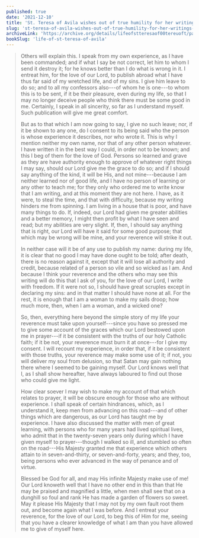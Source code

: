 ```yaml
---
published: true
date: '2021-12-10'
title: 'St. Teresa of Avila wishes out of true humility for her writings not to be published except her sins'
slug: 'st-teresa-of-avila-wishes-out-of-true-humility-for-her-writings-not-to-be-published-except-her-sins'
archiveLink: 'https://archive.org/details/lifeofstteresaof00tereuoft/page/75?view=theater'
bookSlug: 'life-of-st-teresa-of-avila'
---
```


> Others will explain this. I speak from my own experience, as I have been commanded; and if what I say be not correct, let him to whom I send it destroy it; for he knows better than I do what is wrong in it. I entreat him, for the love of our Lord, to publish abroad what I have thus far said of my wretched life, and of my sins. I give him leave to do so; and to all my confessors also---of whom he is one---to whom this is to be sent, if it be their pleasure, even during my life, so that I may no longer deceive people who think there must be some good in me. Certainly, I speak in all sincerity, so far as I understand myself. Such publication will give me great comfort.
> 
> But as to that which I am now going to say, I give no such leave; nor, if it be shown to any one, do I consent to its being said who the person is whose experience it describes, nor who wrote it. This is why I mention neither my own name, nor that of any other person whatever. I have written it in the best way I could, in order not to be known; and this I beg of them for the love of God. Persons so learned and grave as they are have authority enough to approve of whatever right things I may say, should our Lord give me the grace to do so; and if I should say anything of the kind, it will be His, and not mine---because I am neither learned nor of good life, and I have no person of learning or any other to teach me; for they only who ordered me to write know that I am writing, and at this moment they are not here. I have, as it were, to steal the time, and that with difficulty, because my writing hinders me from spinning. I am living in a house that is poor, and have many things to do. If, indeed, our Lord had given me greater abilities and a better memory, I might then profit by what I have seen and read; but my abilities are very slight. If, then, I should say anything that is right, our Lord will have it said for some good purpose; that which may be wrong will be mine, and your reverence will strike it out.
>
> In neither case will it be of any use to publish my name: during my life, it is clear that no good I may have done ought to be told; after death, there is no reason against it, except that it will lose all authority and credit, because related of a person so vile and so wicked as I am. And because I think your reverence and the others who may see this writing will do this that I ask of you, for the love of our Lord, I write with freedom. If it were not so, I should have great scruples except in declaring my sins: and in that matter I should have none at all. For the rest, it is enough that I am a woman to make my sails droop; how much more, then, when I am a woman, and a wicked one?
> 
> So, then, everything here beyond the simple story of my life your reverence must take upon yourself---since you have so pressed me to give some account of the graces which our Lord bestowed upon me in prayer---if it be consistent with the truths of our holy Catholic faith; if it be not, your reverence must burn it at once---for I give my consent. I will recount my experience, in order that, if it be consistent with those truths, your reverence may make some use of it; if not, you will deliver my soul from delusion, so that Satan may gain nothing there where I seemed to be gaining myself. Our Lord knows well that I, as I shall show hereafter, have always laboured to find out those who could give me light.
> 
> How clear soever I may wish to make my account of that which relates to prayer, it will be obscure enough for those who are without experience. I shall speak of certain hindrances, which, as I understand it, keep men from advancing on this road---and of other things which are dangerous, as our Lord has taught me by experience. I have also discussed the matter with men of great learning, with persons who for many years had lived spiritual lives, who admit that in the twenty-seven years only during which I have given myself to prayer---though I walked so ill, and stumbled so often on the road---His Majesty granted me that experience which others attain to in seven-and-thirty, or seven-and-forty, years; and they, too, being persons who ever advanced in the way of penance and of virtue.
> 
> Blessed be God for all, and may His infinite Majesty make use of me! Our Lord knoweth well that I have no other end in this than that He may be praised and magnified a little, when men shall see that on a dunghill so foul and rank He has made a garden of flowers so sweet. May it please His Majesty that I may not by my own fault root them out, and become again what I was before. And I entreat your reverence, for the love of our Lord, to beg this of Him for me, seeing that you have a clearer knowledge of what I am than you have allowed me to give of myself here.